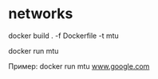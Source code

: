 # networks
docker build . -f Dockerfile -t mtu


docker run mtu <hostname>

Пример: docker run mtu www.google.com
